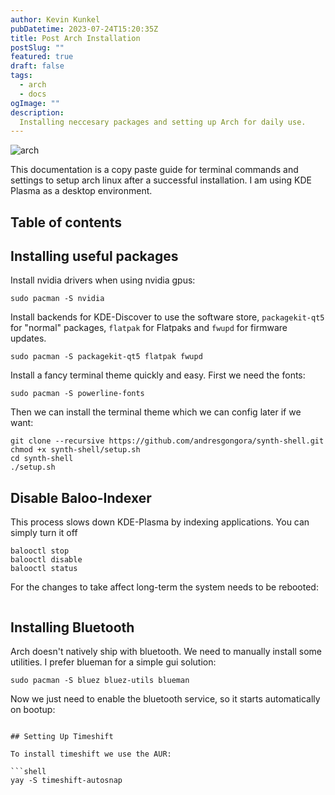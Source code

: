 ```yaml
---
author: Kevin Kunkel
pubDatetime: 2023-07-24T15:20:35Z
title: Post Arch Installation
postSlug: ""
featured: true
draft: false
tags:
  - arch
  - docs
ogImage: ""
description:
  Installing neccesary packages and setting up Arch for daily use.
---
```


![arch](/assets/arch-linux.jpg)

This documentation is a copy paste guide for terminal commands and settings to setup arch linux after a successful installation. I am using KDE Plasma as a desktop environment.
## Table of contents

## Installing useful packages

Install nvidia drivers when using nvidia gpus:

```shell
sudo pacman -S nvidia
```

Install backends for KDE-Discover to use the software store, `packagekit-qt5` for "normal" packages, `flatpak` for Flatpaks and `fwupd` for firmware updates.

```shell
sudo pacman -S packagekit-qt5 flatpak fwupd
```
Install a fancy terminal theme quickly and easy. First we need the fonts:

```shell
sudo pacman -S powerline-fonts
```
Then we can install the terminal theme which we can config later if we want:

```shell
git clone --recursive https://github.com/andresgongora/synth-shell.git
chmod +x synth-shell/setup.sh
cd synth-shell
./setup.sh
```

## Disable Baloo-Indexer

This process slows down KDE-Plasma by indexing applications. You can simply turn it off

```shell
balooctl stop
balooctl disable
balooctl status
```

For the changes to take affect long-term the system needs to be rebooted:

```shell
```

## Installing Bluetooth

Arch doesn't natively ship with bluetooth. We need to manually install some utilities. I prefer blueman for a simple gui solution:

```shell
sudo pacman -S bluez bluez-utils blueman
```

Now we just need to enable the bluetooth service, so it starts automatically on bootup:


```

## Setting Up Timeshift

To install timeshift we use the AUR:

```shell
yay -S timeshift-autosnap
```
